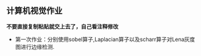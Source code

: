 计算机视觉作业
---------------
**不要直接复制粘贴就交上去了，自己看注释修改**
- 第一次作业：分别使用sobel算子,Laplacian算子以及scharr算子对Lena灰度图进行边缘检测.
